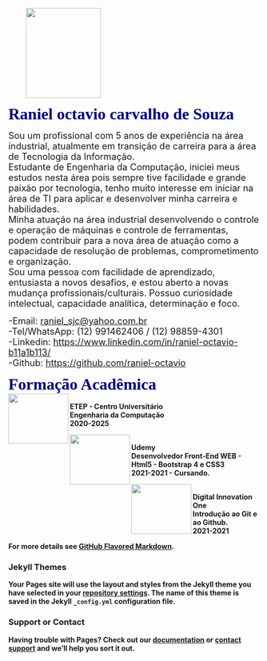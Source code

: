 <p>&nbsp;&nbsp;&nbsp;&nbsp;&nbsp;&nbsp;&nbsp;&nbsp;&nbsp;<img align="center" width="150" height="180" src="https://user-images.githubusercontent.com/83791169/125010990-02881900-e03e-11eb-8b93-aeb9172cb774.png"><br/>
  
<b><font FACE= "Gill Sans" COLOR="#000080" size="6">Raniel octavio carvalho de Souza</font></b><br/>

<font size="4">Sou um profissional com 5 anos de experiência na área industrial, atualmente em transição de carreira para a área de Tecnologia da Informação.<br/>
Estudante de Engenharia da Computação, iniciei meus estudos nesta área pois sempre tive facilidade e grande paixão por tecnologia, tenho muito interesse em iniciar na área de TI para aplicar e desenvolver minha carreira e habilidades.<br/>
Minha atuação na área industrial desenvolvendo o controle e operação de máquinas e controle de ferramentas, podem contribuir para a nova área de atuação como a capacidade de resolução de problemas, comprometimento e organização.<br/>
Sou uma pessoa com facilidade de aprendizado, entusiasta a novos desafios, e estou aberto a novas mudança profissionais/culturais. Possuo curiosidade intelectual, capacidade analítica, determinação e foco.</font><br/>

<font size="4">-Email: raniel_sjc@yahoo.com.br<br/>
-Tel/WhatsApp: (12) 991462406 / (12) 98859-4301<br/>
-Linkedin: https://www.linkedin.com/in/raniel-octavio-b11a1b113/<br/>
-Github: https://github.com/raniel-octavio</font><br/>

<b><font FACE= "Gill Sans" COLOR="#000080" size="6">Formação Acadêmica</font></b><br/>
<img align="left" width="120" height="100" src="https://user-images.githubusercontent.com/83791169/125009152-58f35880-e03a-11eb-8167-9caf93779f0f.jpg"><br/>
<b>ETEP - Centro Universitário<br/><b/>
Engenharia da Computação<br/>
2020-2025<br/>

<img align="left" width="120" height="100" src="https://user-images.githubusercontent.com/83791169/125009198-6a3c6500-e03a-11eb-91e9-84750606b443.jpg"><br/>
<b>Udemy<br/><b/>
Desenvolvedor Front-End WEB - Html5 - Bootstrap 4 e CSS3<br/>
2021-2021 - Cursando.

<img align="left" width="120" height="100" src="https://user-images.githubusercontent.com/83791169/125010374-c2746680-e03c-11eb-96e6-763a18ebdeed.png"> <br/>
<b>Digital Innovation One <br/>
Introdução ao Git e ao Github.<br/>
2021-2021<br/>


For more details see [GitHub Flavored Markdown](https://guides.github.com/features/mastering-markdown/).

### Jekyll Themes

Your Pages site will use the layout and styles from the Jekyll theme you have selected in your [repository settings](https://github.com/raniel-octavio/RanielOctavioCarvalhodeSouza/settings/pages). The name of this theme is saved in the Jekyll `_config.yml` configuration file.

### Support or Contact

Having trouble with Pages? Check out our [documentation](https://docs.github.com/categories/github-pages-basics/) or [contact support](https://support.github.com/contact) and we’ll help you sort it out.
